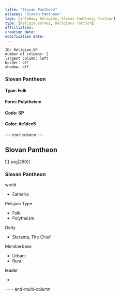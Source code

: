 ```yaml
---
title: "Slovan Pantheon"
aliases: "Slovan Pantheon"
tags: [infoBox, Religion, Slovan Pantheon, Faction]
type: [ReligiousGroup, Religious Faction]
affilliation: 
creation date:  
modification date: 
---
```



```start-multi-column  
ID: Religion-SP  
number of columns: 2  
largest column: left
border: off
shadow: off
```

### Slovan Pantheon

#### Type: Folk

#### Form: Polytheism

#### Code: SP

#### **Color:** #c1dcc5

--- end-column ---
<html>
    <div class="infobox">
        <div class="heading">
            <h2>Slovan Pantheon</h2>
        </div>
    </div>
</html>

![[.svg|250]]

<html>
    <div class="infobox">
        <div class="infobox-group">
            <div class="heading">
                <h3>Slovan Pantheon</h3>
            </div>
            <div class="infobox-datarow">
                <p class="data-heading">world</p>
                <ul class="data-content">
                    <li>Eatheria</li>
                </ul>
            </div>
            <div class="infobox-datarow">
                <p class="data-heading">Religion Type</p>
                <ul class="data-content">
                    <li>Folk</li>
                    <li>Polytheism</li>
                </ul>
            </div>
            <div class="infobox-datarow">
                <p class="data-heading">Deity</p>
                <ul class="data-content">
                    <li>Sterzma, The Chief</li>
                </ul>
            </div>
            <div class="infobox-datarow">
                <p class="data-heading">Memberbase</p>
                <ul class="data-content">
                    <li>Urban: </li>
                    <li>Rural: </li>
                </ul>
            </div>
            <div class="infobox-datarow">
                <p class="data-heading">leader</p>
                <ul class="data-content">
                    <li></li>
                </ul>
            </div>
        </div>
    </div>
</div>
</html>

=== end-multi-column